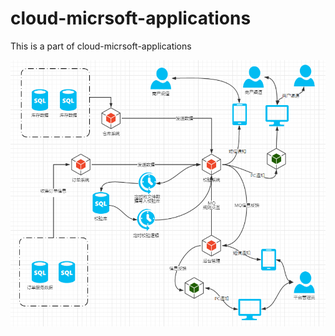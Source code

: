 # cloud-micrsoft-applications
This is a part of cloud-micrsoft-applications

![text](https://github.com/XH2016KY/cloud-micrsoft-application/blob/master/cloud-quart-server/task.png)
